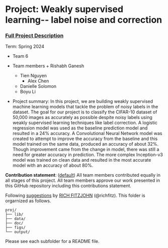 # Project: Weakly supervised learning-- label noise and correction


### [Full Project Description](doc/project3_desc.md)

Term: Spring 2024

+ Team 6
+ Team members
        + Rishabh Ganesh
	+ Tien Nguyen
        + Alex Chen
	+ Danielle Solomon
	+ Boyu Li

+ Project summary: In this project, we are building weakly supervised machine learning models that tackle the problem of noisy labels in the dataset. The goal for our project is to classify the CIFAR-10 dataset of 50,000 images as accurately as possible despite noisy labels using weakly supervised learning techniques like label correction. A logistic regression model was used as the baseline prediction model and resulted in a 24% accuracy. A Convolutional Neural Network model was created to attempt to improve the accuracy from the baseline and this model trained on the same data, produced an accuracy of about 32%. Though improvement came from the change in model, there was still a need for greater accuracy in prediction. The more complex Inception-v3 model was trained on clean data and resulted in the most accurate model with an accuracy of about 80%. 
	
**Contribution statement**: ([default](doc/a_note_on_contributions.md)) All team members contributed equally in all stages of this project. All team members approve our work presented in this GitHub repository including this contributions statement. 

Following [suggestions](http://nicercode.github.io/blog/2013-04-05-projects/) by [RICH FITZJOHN](http://nicercode.github.io/about/#Team) (@richfitz). This folder is orgarnized as follows.

```
proj/
├── lib/
├── data/
├── doc/
├── figs/
└── output/
```

Please see each subfolder for a README file.
